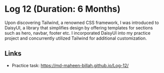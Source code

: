 # Log 12 (Duration: 6 Months)

Upon discovering Tailwind, a renowned CSS framework, I was introduced to DaisyUI, a library that simplifies design by offering templates for sections such as hero, navbar, footer etc. I incorporated DaisyUI into my practice project and concurrently utilized Tailwind for additional customization.


## Links

 - Practice task: https://md-maheen-billah.github.io/Log-12/

